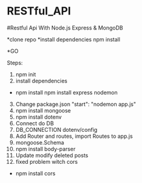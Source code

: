 # RESTful_API

#Restful Api With Node.js Express & MongoDB 

*clone repo 
*install dependencies 
npm install

*GO




Steps:
1. npm init
2. install dependencies
- npm install npm install express nodemon
3. Change package.json "start": "nodemon app.js"
4. npm install mongoose
5. npm install dotenv
6. Connect do DB
7. DB_CONNECTION dotenv/config
8. Add Router and routes, import Routes to app.js
9. mongoose.Schema
10. npm install body-parser
11. Update modify deleted posts
12. fixed problem witch cors
- npm install cors